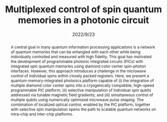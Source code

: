 ---
layout: publication

title: "Multiplexed control of spin quantum memories in a photonic circuit"
date: "2022/9/23"

authors: "D Andrew Golter, Genevieve Clark, Tareq El Dandachi, Stefan Krastanov, Andrew J Leenheer, Noel H Wan, Hamza Raniwala, Matthew Zimmermann, Mark Dong, Kevin C Chen, Linsen Li, Matt Eichenfield, Gerald Gilbert, Dirk Englund"

type: "paper"

abstract: "A central goal in many quantum information processing applications is a network of quantum memories that can be entangled with each other while being individually controlled and measured with high fidelity. This goal has motivated the development of programmable photonic integrated circuits (PICs) with integrated spin quantum memories using diamond color center spin-photon interfaces. However, this approach introduces a challenge in the microwave control of individual spins within closely packed registers. Here, we present a quantum-memory-integrated photonics platform capable of (i) the integration of multiple diamond color center spins into a cryogenically compatible, high-speed programmable PIC platform; (ii) selective manipulation of individual spin qubits addressed via tunable magnetic field gradients; and (iii) simultaneous control of multiple qubits using numerically optimized microwave pulse shaping. The combination of localized optical control, enabled by the PIC platform, together with selective spin manipulation opens the path to scalable quantum networks on intra-chip and inter-chip platforms."

link_name: "arxiv:2209.11853"
link: "https://arxiv.org/abs/2209.11853"

pdf_link: "https://arxiv.org/pdf/2209.11853"
---